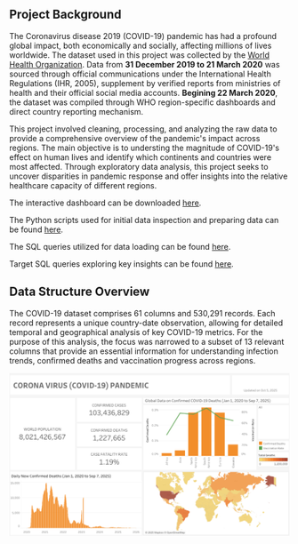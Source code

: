 ## Project Background
The Coronavirus disease 2019 (COVID-19) pandemic has had a profound global impact, both economically and socially, affecting millions of lives worldwide. The dataset used in this project was collected by the [World Health Organization](https://ourworldindata.org/covid-deaths). Data from **31 December 2019 to 21 March 2020** was sourced through official communications under the International Health Regulations (IHR, 2005), supplement by verified reports from ministries of health and their official social media accounts. **Begining 22 March 2020**, the dataset was compiled through WHO region-specific dashboards and direct country reporting mechanism. 

This project involved cleaning, processing, and analyzing the raw data to provide a comprehensive overview of the pandemic's impact across regions. The main objective is to understing the magnitude of COVID-19's effect on human lives and identify which continents and countries were most affected. Through exploratory data analysis, this project seeks to uncover disparities in pandemic response and offer insights into the relative healthcare capacity of different regions.

The interactive dashboard can be downloaded [here](https://public.tableau.com/app/profile/anh.ng5326/viz/Book2_17563327591560/Dashboard3).

The Python scripts used for initial data inspection and preparing data can be found [here](https://github.com/hna778/SQL-Porfoio/blob/main/Covid19/covid19_InitialCheck.ipynb).

The SQL queries utilized for data loading can be found [here](https://github.com/hna778/SQL-Porfoio/blob/main/Covid19/covid19_Loading.sql).

Target SQL queries exploring key insights can be found [here](https://github.com/hna778/SQL-Porfoio/blob/main/Covid19/covid19_EDA.sql).

## Data Structure Overview
The COVID-19 dataset comprises 61 columns and 530,291 records. Each record represents a unique country-date observation, allowing for detailed temporal and geographical analysis of key COVID-19 metrics. For the purpose of this analysis, the focus was narrowed to a subset of 13 relevant columns that provide an essential information for understanding infection trends, confirmed deaths and vaccination progress across regions. 

![Dashboard](https://github.com/hna778/SQL-Porfoio/blob/main/Covid19/covid19_Visualization.png)
